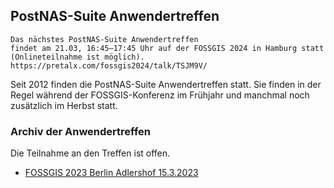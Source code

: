 ## PostNAS-Suite Anwendertreffen

```
Das nächstes PostNAS-Suite Anwendertreffen
findet am 21.03, 16:45–17:45 Uhr auf der FOSSGIS 2024 in Hamburg statt (Onlineteilnahme ist möglich).
https://pretalx.com/fossgis2024/talk/TSJM9V/
```

Seit 2012 finden die PostNAS-Suite Anwendertreffen statt. Sie finden in der Regel während der FOSSGIS-Konferenz im Frühjahr und manchmal noch zusätzlich im Herbst statt.


### Archiv der Anwendertreffen

Die Teilnahme an den Treffen ist offen.

- [FOSSGIS 2023 Berlin Adlershof 15.3.2023](./anwendertreffen/postnas-suite-anwendertreffen-2023-03-13.md)
